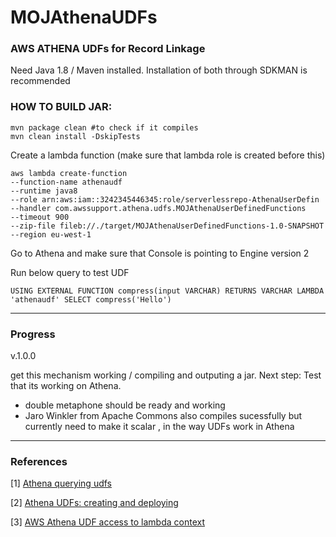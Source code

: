 # MOJAthenaUDFs
### AWS ATHENA UDFs for Record Linkage

Need Java 1.8 / Maven installed. Installation of both through SDKMAN is recommended



### HOW TO BUILD JAR:


    mvn package clean #to check if it compiles
    mvn clean install -DskipTests

Create a lambda function (make sure that lambda role is created before this)

    aws lambda create-function
    --function-name athenaudf
    --runtime java8
    --role arn:aws:iam::3242345446345:role/serverlessrepo-AthenaUserDefin
    --handler com.awssupport.athena.udfs.MOJAthenaUserDefinedFunctions
    --timeout 900
    --zip-file fileb://./target/MOJAthenaUserDefinedFunctions-1.0-SNAPSHOT --region eu-west-1

Go to Athena and make sure that Console is pointing to Engine version 2

Run below query to test UDF

`USING EXTERNAL FUNCTION compress(input VARCHAR) RETURNS VARCHAR LAMBDA 'athenaudf' SELECT compress('Hello')`

---
### Progress

v.1.0.0

get this mechanism working / compiling and outputing a jar. 
Next step: Test that its working on Athena.

- double metaphone should be ready and working
- Jaro Winkler from Apache Commons also compiles sucessfully but currently need to make it scalar , in the way UDFs work in Athena



---
### References

[1] [Athena querying udfs](https://docs.aws.amazon.com/athena/latest/ug/querying-udf.html)

[2] [Athena UDFs: creating and deploying](https://docs.aws.amazon.com/athena/latest/ug/querying-udf.html#udf-creating-and-deploying)

[3] [AWS Athena UDF access to lambda context](https://stackoverflow.com/questions/70128935/aws-athena-udf-access-to-lambda-context)

